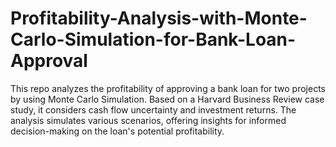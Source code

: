 # Profitability-Analysis-with-Monte-Carlo-Simulation-for-Bank-Loan-Approval
This repo analyzes the profitability of approving a bank loan for two projects by using Monte Carlo Simulation. Based on a Harvard Business Review case study, it considers cash flow uncertainty and investment returns. The analysis simulates various scenarios, offering insights for informed decision-making on the loan's potential profitability.
